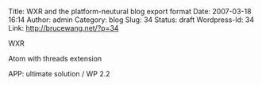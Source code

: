 Title: WXR and the platform-neutural blog export format
Date: 2007-03-18 16:14
Author: admin
Category: blog
Slug: 34
Status: draft
Wordpress-Id: 34
Link: http://brucewang.net/?p=34

WXR

Atom with threads extension

APP: ultimate solution / WP 2.2
